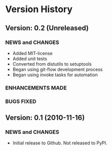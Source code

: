 # Version History #

## Version: 0.2 (Unreleased) ##

### NEWS and CHANGES ###

* Added MIT-license
* Added unit tests
* Converted from distutils to setuptools
* Began using git-flow development process
* Began using invoke tasks for automation

### ENHANCEMENTS MADE ###

### BUGS FIXED ###

## Version: 0.1 (2010-11-16) ##

### NEWS and CHANGES ###

* Initial release to Github. Not released to PyPI.
